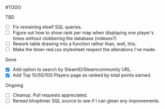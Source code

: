#TODO


TBD
* [ ] Fix remaining elseif SQL queries.
* [ ] Figure out how to show rank per map when displaying one player's times without clobbering the database (indexes?)
* [ ] Rework table drawing into a function rather than, well, this.
* [ ] Make the timer-red.css stylesheet respect the alterations I've made.

Done
* [x] Add option to search by SteamID/Steamcommunity URL.
* [x] Add Top 10/50/100 Players page as ranked by total points earned.

Ongoing

* [ ] Cleanup. Pull requests appreciated.
* [ ] Reread bhoptimer SQL source to see if I can glean any improvements.